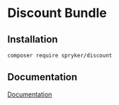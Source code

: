 # Discount Bundle

## Installation

```
composer require spryker/discount
```

## Documentation

[Documentation](https://spryker.github.io)
